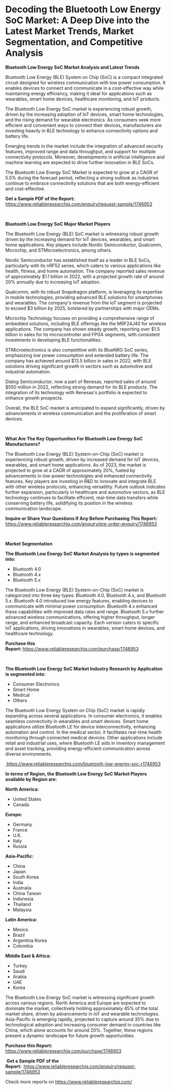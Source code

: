 <p><h1>Decoding the Bluetooth Low Energy SoC Market: A Deep Dive into the Latest Market Trends, Market Segmentation, and Competitive Analysis</h1></p><p><strong>Bluetooth Low Energy SoC Market Analysis and Latest Trends</strong></p>
<p><p>Bluetooth Low Energy (BLE) System on Chip (SoC) is a compact integrated circuit designed for wireless communication with low power consumption. It enables devices to connect and communicate in a cost-effective way while maintaining energy efficiency, making it ideal for applications such as wearables, smart home devices, healthcare monitoring, and IoT products.</p><p>The Bluetooth Low Energy SoC market is experiencing robust growth, driven by the increasing adoption of IoT devices, smart home technologies, and the rising demand for wearable electronics. As consumers seek more efficient and convenient ways to connect their devices, manufacturers are investing heavily in BLE technology to enhance connectivity options and battery life. </p><p>Emerging trends in the market include the integration of advanced security features, improved range and data throughput, and support for multiple connectivity protocols. Moreover, developments in artificial intelligence and machine learning are expected to drive further innovation in BLE SoCs.</p><p>The Bluetooth Low Energy SoC Market is expected to grow at a CAGR of 5.5% during the forecast period, reflecting a strong outlook as industries continue to embrace connectivity solutions that are both energy-efficient and cost-effective.</p></p>
<p><strong>Get a Sample PDF of the Report:&nbsp;</strong> <a href="https://www.reliableresearchiq.com/enquiry/request-sample/1746953?utm_campaign=3514&utm_medium=2&utm_source=Github&utm_content=ia&utm_term=06042025&utm_id=bluetooth-low-energy-soc">https://www.reliableresearchiq.com/enquiry/request-sample/1746953</a></p>
<p>&nbsp;</p>
<p><strong>Bluetooth Low Energy SoC Major Market Players</strong></p>
<p><p>The Bluetooth Low Energy (BLE) SoC market is witnessing robust growth driven by the increasing demand for IoT devices, wearables, and smart home applications. Key players include Nordic Semiconductor, Qualcomm, Microchip, and STMicroelectronics, among others.</p><p>Nordic Semiconductor has established itself as a leader in BLE SoCs, particularly with its nRF52 series, which caters to various applications like health, fitness, and home automation. The company reported sales revenue of approximately $1.1 billion in 2022, with a projected growth rate of around 20% annually due to increasing IoT adoption.</p><p>Qualcomm, with its robust Snapdragon platform, is leveraging its expertise in mobile technologies, providing advanced BLE solutions for smartphones and wearables. The company's revenue from the IoT segment is projected to exceed $3 billion by 2025, bolstered by partnerships with major OEMs.</p><p>Microchip Technology focuses on providing a comprehensive range of embedded solutions, including BLE offerings like the MRF24J40 for wireless applications. The company has shown steady growth, reporting over $1.5 billion in sales for its microcontroller and FPGA segments, with consistent investments in developing BLE functionalities.</p><p>STMicroelectronics is also competitive with its BlueNRG SoC series, emphasizing low power consumption and extended battery life. The company has achieved around $13.5 billion in sales in 2022, with BLE solutions driving significant growth in sectors such as automotive and industrial automation.</p><p>Dialog Semiconductor, now a part of Renesas, reported sales of around $550 million in 2022, reflecting strong demand for its BLE products. The integration of its technology with Renesas's portfolio is expected to enhance growth prospects.</p><p>Overall, the BLE SoC market is anticipated to expand significantly, driven by advancements in wireless communication and the proliferation of smart devices.</p></p>
<p>&nbsp;</p>
<p><strong>What Are The Key Opportunities For Bluetooth Low Energy SoC Manufacturers?</strong></p>
<p><p>The Bluetooth Low Energy (BLE) System-on-Chip (SoC) market is experiencing robust growth, driven by increased demand for IoT devices, wearables, and smart home applications. As of 2023, the market is projected to grow at a CAGR of approximately 20%, fueled by advancements in low-power technologies and enhanced connectivity features. Key players are investing in R&D to innovate and integrate BLE with other wireless protocols, enhancing versatility. Future outlook indicates further expansion, particularly in healthcare and automotive sectors, as BLE technology continues to facilitate efficient, real-time data transfers while conserving battery life, solidifying its position in the wireless communication landscape.</p></p>
<p><strong>Inquire or Share Your Questions If Any Before Purchasing This Report:</strong> <a href="https://www.reliableresearchiq.com/enquiry/pre-order-enquiry/1746953?utm_campaign=3514&utm_medium=2&utm_source=Github&utm_content=ia&utm_term=06042025&utm_id=bluetooth-low-energy-soc">https://www.reliableresearchiq.com/enquiry/pre-order-enquiry/1746953</a></p>
<p>&nbsp;</p>
<p><strong>Market Segmentation</strong></p>
<p><strong>The Bluetooth Low Energy SoC Market Analysis by types is segmented into:</strong></p>
<p><ul><li>Bluetooth 4.0</li><li>Bluetooth 4.x</li><li>Bluetooth 5.x</li></ul></p>
<p><p>The Bluetooth Low Energy (BLE) System-on-Chip (SoC) market is categorized into three key types: Bluetooth 4.0, Bluetooth 4.x, and Bluetooth 5.x. Bluetooth 4.0 introduced low energy features, enabling devices to communicate with minimal power consumption. Bluetooth 4.x enhanced these capabilities with improved data rates and range. Bluetooth 5.x further advanced wireless communications, offering higher throughput, longer range, and enhanced broadcast capacity. Each version caters to specific IoT applications, driving innovations in wearables, smart home devices, and healthcare technology.</p></p>
<p><strong>Purchase this Report:&nbsp;</strong><a href="https://www.reliableresearchiq.com/purchase/1746953?utm_campaign=3514&utm_medium=2&utm_source=Github&utm_content=ia&utm_term=06042025&utm_id=bluetooth-low-energy-soc">https://www.reliableresearchiq.com/purchase/1746953</a></p>
<p>&nbsp;</p>
<p><strong>The Bluetooth Low Energy SoC Market Industry Research by Application is segmented into:</strong></p>
<p><ul><li>Consumer Electronics</li><li>Smart Home</li><li>Medical</li><li>Others</li></ul></p>
<p><p>The Bluetooth Low Energy System on Chip (SoC) market is rapidly expanding across several applications. In consumer electronics, it enables seamless connectivity in wearables and smart devices. Smart home applications utilize Bluetooth LE for device interconnectivity, enhancing automation and control. In the medical sector, it facilitates real-time health monitoring through connected medical devices. Other applications include retail and industrial uses, where Bluetooth LE aids in inventory management and asset tracking, providing energy-efficient communication across diverse environments.</p></p>
<p><a href="https://www.reliableresearchiq.com/bluetooth-low-energy-soc-r1746953?utm_campaign=3514&utm_medium=2&utm_source=Github&utm_content=ia&utm_term=06042025&utm_id=bluetooth-low-energy-soc">&nbsp;https://www.reliableresearchiq.com/bluetooth-low-energy-soc-r1746953</a></p>
<p><strong>In terms of Region, the Bluetooth Low Energy SoC Market Players available by Region are:</strong></p>
<p>
    <p> <strong> North America: </strong>
        <ul>
            <li>United States</li>
            <li>Canada</li>
        </ul>
        </p> 
    <p> <strong> Europe: </strong>
        <ul>
            <li>Germany</li>
            <li>France</li>
            <li>U.K.</li>
            <li>Italy</li>
            <li>Russia</li>
        </ul>
        </p> 
    <p> <strong> Asia-Pacific: </strong>
        <ul>
            <li>China</li>
            <li>Japan</li>
            <li>South Korea</li>
            <li>India</li>
            <li>Australia</li>
            <li>China Taiwan</li>
            <li>Indonesia</li>
            <li>Thailand</li>
            <li>Malaysia</li>
        </ul>
        </p> 
    <p> <strong> Latin America: </strong>
        <ul>
            <li>Mexico</li>
            <li>Brazil</li>
            <li>Argentina Korea</li>
            <li>Colombia</li>
        </ul>
        </p> 
    <p> <strong> Middle East & Africa: </strong>
        <ul>
            <li>Turkey</li>
            <li>Saudi</li>
            <li>Arabia</li>
            <li>UAE</li>
            <li>Korea</li>
        </ul>
    </p>
    </p>
<p><p>The Bluetooth Low Energy SoC market is witnessing significant growth across various regions. North America and Europe are expected to dominate the market, collectively holding approximately 45% of the total market share, driven by advancements in IoT and wearable technologies. Asia-Pacific is emerging rapidly, projected to capture around 35% due to technological adoption and increasing consumer demand in countries like China, which alone accounts for around 20%. Together, these regions present a dynamic landscape for future growth opportunities.</p></p>
<p><strong>Purchase this Report: </strong><a href="https://www.reliableresearchiq.com/purchase/1746953?utm_campaign=3514&utm_medium=2&utm_source=Github&utm_content=ia&utm_term=06042025&utm_id=bluetooth-low-energy-soc">https://www.reliableresearchiq.com/purchase/1746953</a></p>
<p>&nbsp;<strong>Get a Sample PDF of the Report:&nbsp;&nbsp;</strong><a href="https://www.reliableresearchiq.com/enquiry/request-sample/1746953?utm_campaign=3514&utm_medium=2&utm_source=Github&utm_content=ia&utm_term=06042025&utm_id=bluetooth-low-energy-soc">https://www.reliableresearchiq.com/enquiry/request-sample/1746953</a></p>
<p><strong></strong></p>
<p>Check more reports on <a href="https://www.reliableresearchiq.com/?utm_campaign=3514&utm_medium=2&utm_source=Github&utm_content=ia&utm_term=06042025&utm_id=bluetooth-low-energy-soc">https://www.reliableresearchiq.com/</a></p>